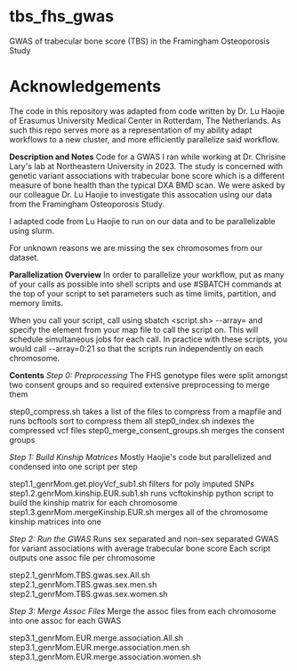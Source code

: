 # tbs_fhs_gwas
GWAS of trabecular bone score (TBS) in the Framingham Osteoporosis Study

# Acknowledgements
The code in this repository was adapted from code written by Dr. Lu Haojie of Erasumus University Medical Center in Rotterdam, The Netherlands.
As such this repo serves more as a representation of my ability adapt workflows to a new cluster, and more efficiently parallelize said workflow.

**Description and Notes**
Code for a GWAS I ran while working at Dr. Chrisine Lary's lab at Northeastern University in 2023. The study is concerned with genetic variant associations with trabecular bone score which is a different measure of bone health than the typical DXA BMD scan. We were asked by our colleague Dr. Lu Haojie to investigate this assocation using our data from the Framingham Osteoporosis Study.

I adapted code from Lu Haojie to run on our data and to be parallelizable using slurm.

For unknown reasons we are missing the sex chromosomes from our dataset.

**Parallelization Overview**
In order to parallelize your workflow, put as many of your calls as possible into shell scripts and use #SBATCH commands at the top of your script to set parameters such as time limits, partition, and memory limits.

When you call your script, call using sbatch \<script.sh\> --array= and specify the element from your map file to call the script on. This will schedule simultaneous jobs for each call. In practice with these scripts, you would call --array=0:21 so that the scripts run independently on each chromosome.

**Contents**
*Step 0: Preprocessing*
The FHS genotype files were split amongst two consent groups and so required extensive preprocessing to merge them

step0\_compress.sh takes a list of the files to compress from a mapfile and runs bcftools sort to compress them all
step0\_index.sh indexes the compressed vcf files
step0\_merge\_consent\_groups.sh merges the consent groups

*Step 1: Build Kinship Matrices*
Mostly Haojie's code but parallelized and condensed into one script per step

step1.1_genrMom.get.ployVcf_sub1.sh filters for poly imputed SNPs
step1.2.genrMom.kinship.EUR.sub1.sh runs vcftokinship python script to build the kinship matrix for each chromosome
step1.3.genrMom.mergeKinship.EUR.sh merges all of the chromosome kinship matrices into one 

*Step 2: Run the GWAS*
Runs sex separated and non-sex separated GWAS for variant associations with average trabecular bone score
Each script outputs one assoc file per chromosome

step2.1_genrMom.TBS.gwas.sex.All.sh
step2.1_genrMom.TBS.gwas.sex.men.sh
step2.1_genrMom.TBS.gwas.sex.women.sh 

*Step 3: Merge Assoc Files*
Merge the assoc files from each chromosome into one assoc for each GWAS

step3.1_genrMom.EUR.merge.association.All.sh
step3.1_genrMom.EUR.merge.association.men.sh
step3.1_genrMom.EUR.merge.association.women.sh

